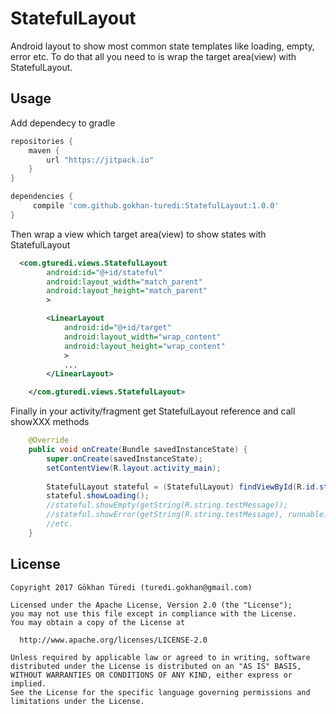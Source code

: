 # StatefulLayout
Android layout to show most common state templates like loading, empty, error etc. To do that all you need to is wrap 
the target area(view) with StatefulLayout.

## Usage
Add dependecy to gradle
```groovy
repositories {
    maven {
        url "https://jitpack.io"
    }
}

dependencies {
     compile 'com.github.gokhan-turedi:StatefulLayout:1.0.0'
}
```

Then wrap a view which target area(view) to show states with StatefulLayout
```xml
  <com.gturedi.views.StatefulLayout
        android:id="@+id/stateful"
        android:layout_width="match_parent"
        android:layout_height="match_parent"
        >

        <LinearLayout
            android:id="@+id/target"
            android:layout_width="wrap_content"
            android:layout_height="wrap_content"
            >
            ...
        </LinearLayout>

    </com.gturedi.views.StatefulLayout>
```

Finally in your activity/fragment get StatefulLayout reference and call showXXX methods
```java
    @Override
    public void onCreate(Bundle savedInstanceState) {
        super.onCreate(savedInstanceState);
        setContentView(R.layout.activity_main);
        
        StatefulLayout stateful = (StatefulLayout) findViewById(R.id.stateful);
        stateful.showLoading();
        //stateful.showEmpty(getString(R.string.testMessage));
        //stateful.showError(getString(R.string.testMessage), runnable);
        //etc.
    }
```

## License
    Copyright 2017 Gökhan Türedi (turedi.gokhan@gmail.com)
    
    Licensed under the Apache License, Version 2.0 (the "License");
    you may not use this file except in compliance with the License.
    You may obtain a copy of the License at
    
      http://www.apache.org/licenses/LICENSE-2.0
    
    Unless required by applicable law or agreed to in writing, software
    distributed under the License is distributed on an "AS IS" BASIS,
    WITHOUT WARRANTIES OR CONDITIONS OF ANY KIND, either express or implied.
    See the License for the specific language governing permissions and
    limitations under the License.